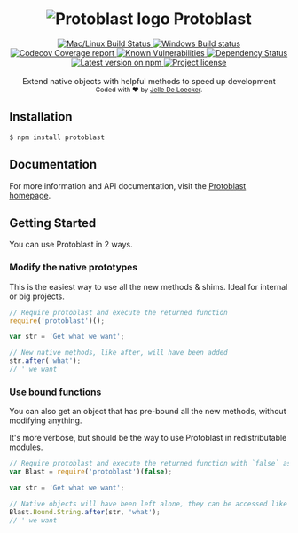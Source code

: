 <h1 align="center">
  <img src="https://protoblast.develry.be/media/static/protoblast-small.png?width=30" alt="Protoblast logo"/>
  <b>Protoblast</b>
</h1>
<div align="center">
  <!-- CI - TravisCI -->
  <a href="https://travis-ci.org/skerit/protoblast">
    <img src="https://travis-ci.org/skerit/protoblast.svg?branch=master" alt="Mac/Linux Build Status" />
  </a>

  <!-- CI - AppVeyor -->
  <a href="https://ci.appveyor.com/project/skerit/protoblast">
    <img src="https://img.shields.io/appveyor/ci/skerit/protoblast/master.svg?label=Windows" alt="Windows Build status" />
  </a>

  <!-- Coverage - Codecov -->
  <a href="https://codecov.io/gh/skerit/protoblast">
    <img src="https://img.shields.io/codecov/c/github/skerit/protoblast/master.svg" alt="Codecov Coverage report" />
  </a>

  <!-- DM - Snyk -->
  <a href="https://snyk.io/test/github/skerit/protoblast?targetFile=package.json">
    <img src="https://snyk.io/test/github/skerit/protoblast/badge.svg?targetFile=package.json" alt="Known Vulnerabilities" />
  </a>

  <!-- DM - David -->
  <a href="https://david-dm.org/skerit/protoblast">
    <img src="https://david-dm.org/skerit/protoblast/status.svg" alt="Dependency Status" />
  </a>
</div>

<div align="center">
  <!-- Version - npm -->
  <a href="https://www.npmjs.com/package/protoblast">
    <img src="https://img.shields.io/npm/v/protoblast.svg" alt="Latest version on npm" />
  </a>

  <!-- License - MIT -->
  <a href="https://github.com/skerit/protoblast#license">
    <img src="https://img.shields.io/github/license/skerit/protoblast.svg" alt="Project license" />
  </a>
</div>
<br>
<div align="center">
  Extend native objects with helpful methods to speed up development
</div>
<div align="center">
  <sub>
    Coded with ❤️ by <a href="#authors">Jelle De Loecker</a>.
  </sub>
</div>

## Installation

    $ npm install protoblast

## Documentation

For more information and API documentation, visit the [Protoblast homepage](https://protoblast.develry.be).

## Getting Started

You can use Protoblast in 2 ways.

### Modify the native prototypes

This is the easiest way to use all the new methods & shims.
Ideal for internal or big projects.

```javascript
// Require protoblast and execute the returned function
require('protoblast')();

var str = 'Get what we want';

// New native methods, like after, will have been added
str.after('what');
// ' we want'
```

### Use bound functions

You can also get an object that has pre-bound all the new methods,
without modifying anything.

It's more verbose, but should be the way to use Protoblast in redistributable
modules.

```javascript
// Require protoblast and execute the returned function with `false` as parameter
var Blast = require('protoblast')(false);

var str = 'Get what we want';

// Native objects will have been left alone, they can be accessed like this:
Blast.Bound.String.after(str, 'what');
// ' we want'
```
